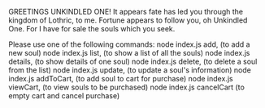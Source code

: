GREETINGS UNKINDLED ONE!
It appears fate has led you through the kingdom of Lothric, to me. 
Fortune appears to follow you, oh Unkindled One. 
For I have for sale the souls which you seek.


Please use one of the following commands: 
node index.js add,    (to add a new soul)
node index.js list,    (to show a list of all the souls)
node index.js details,    (to show details of one soul)
node index.js delete,    (to delete a soul from the list)
node index.js update,    (to update a soul's information)
node index.js addToCart,    (to add soul to cart for purchase)
node index.js viewCart,    (to view souls to be purchased)
node index.js cancelCart    (to empty cart and cancel purchase)